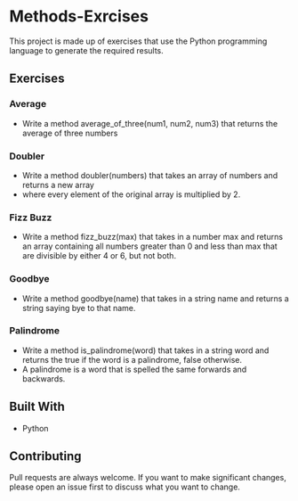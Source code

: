 # Methods-Exrcises
This project is made up of exercises that use the Python programming language to generate the required results.

## Exercises 
 ### Average
  * Write a method average_of_three(num1, num2, num3) that returns the average of three numbers
 ### Doubler
 * Write a method doubler(numbers) that takes an array of numbers and returns a new array
 * where every element of the original array is multiplied by 2.
 ### Fizz Buzz
 * Write a method fizz_buzz(max) that takes in a number max and returns an array containing all numbers greater than 0 and less than max that are divisible by either 4 or 6, but not both.
 ### Goodbye
 * Write a method goodbye(name) that takes in a string name and returns a string saying bye to that name.
 ### Palindrome
 * Write a method is_palindrome(word) that takes in a string word and returns the true if the word is a palindrome, false otherwise.
 * A palindrome is a word that is spelled the same forwards and backwards.
## Built With
* Python
## Contributing
Pull requests are always welcome. If you want to make significant changes, please open an issue first to discuss what you want to change.

